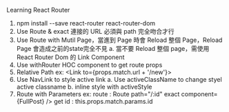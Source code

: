 Learning React Router

1. npm install --save react-router react-router-dom
2. Use Route & exact 連接的 URL 必須與 path 完全吻合才行
3. Use Route with Mutil Page，當進到 Page 時會 Reload 整個 Page，Reload Page 會造成之前的state完全不見
   a. 當不要 Reload 整個 page，需使用 React Router Dom 的 Link Component
4. Use withRouter HOC component to get route props
5. Relative Path
   ex: <Link to={props.match.url + '/new'}>
6. Use NavLink to style active link
   a. Use activeClassName to change styel active classname
   b. inline style with activeStyle
7. Route with Parameters
   ex: 
       route  : Route path="/:id" exact component={FullPost} />
       get id : this.props.match.params.id
